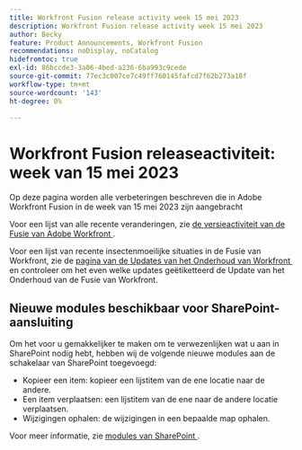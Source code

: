 ```yaml
---
title: Workfront Fusion release activity week 15 mei 2023
description: Workfront Fusion release activity week 15 mei 2023
author: Becky
feature: Product Announcements, Workfront Fusion
recommendations: noDisplay, noCatalog
hidefromtoc: true
exl-id: 86bccde3-3a06-4bed-a236-6ba993c9cede
source-git-commit: 77ec3c007ce7c49ff760145fafcd7f62b273a18f
workflow-type: tm+mt
source-wordcount: '143'
ht-degree: 0%

---
```


# Workfront Fusion releaseactiviteit: week van 15 mei 2023

Op deze pagina worden alle verbeteringen beschreven die in Adobe Workfront Fusion in de week van 15 mei 2023 zijn aangebracht

Voor een lijst van alle recente veranderingen, zie [&#x200B; de versieactiviteit van de Fusie van Adobe Workfront &#x200B;](/help/workfront-fusion/fusion-product-releases/fusion-release-activity.md).

Voor een lijst van recente insectenmoeilijke situaties in de Fusie van Workfront, zie de [&#x200B; pagina van de Updates van het Onderhoud van Workfront &#x200B;](https://experienceleague.adobe.com/docs/workfront-known-issues/releases/current-updates.html?lang=nl-NL) en controleer om het even welke updates geëtiketteerd de Update van het Onderhoud van de Fusie van Workfront.

## Nieuwe modules beschikbaar voor SharePoint-aansluiting

Om het voor u gemakkelijker te maken om te verwezenlijken wat u aan in SharePoint nodig hebt, hebben wij de volgende nieuwe modules aan de schakelaar van SharePoint toegevoegd:

* Kopieer een item: kopieer een lijstitem van de ene locatie naar de andere.
* Een item verplaatsen: een lijstitem van de ene naar de andere locatie verplaatsen.
* Wijzigingen ophalen: de wijzigingen in een bepaalde map ophalen.

Voor meer informatie, zie [&#x200B; modules van SharePoint &#x200B;](/help/workfront-fusion/references/apps-and-modules/third-party-connectors/sharepoint-modules.md).
